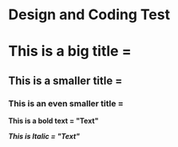 # Design and Coding Test

# This is a big title = #
## This is a smaller title = ##
### This is an even smaller title = ###

**This is a bold text = "**Text**"**

***This is Italic = "***Text***"***
